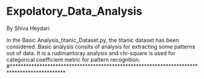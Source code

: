 # Expolatory_Data_Analysis
By Shiva Heydari


In the Basic Analysis_titanic_Dataset.py, the titanic dataset has been considered.
Basic analysis consits of analysis for extracting some patterns out of data. It is a rudimantoray
analysis and chi-square is used for categorical coefficient metric for pattern recognition.
#********************************************************************************************